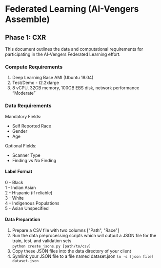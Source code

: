 # Federated Learning (AI-Vengers Assemble)

## Phase 1: CXR

This document outlines the data and computational requirements for participating in the AI-Vengers Federated Learning effort. 

### Compute Requirements

1. Deep Learning Base AMI (Ubuntu 18.04)  
2. Test/Demo - t2.2xlarge   
3. 8 vCPU, 32GB memory, 100GB EBS disk, network performance “Moderate”   

### Data Requirements

Mandatory Fields:
- Self Reported Race  
- Gender  
- Age 

Optional Fields:
- Scanner Type
- Finding vs No Finding

#### Label Format

0 - Black  
1 - Indian Asian  
2 - Hispanic (if reliable)  
3 - White  
4 - Indigenous Populations  
5 - Asian Unspecified  

#### Data Preparation

1. Prepare a CSV file with two columns ["Path", "Race"]  
2. Run the data preprocessing scripts which will output a JSON file for the train, test, and validation sets  
   `python create_jsons.py [path/to/csv]`
4. Copy these JSON files into the data directory of your client  
5. Symlink your JSON file to a file named dataset.json `ln -s [json file] dataset.json`  



